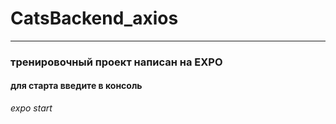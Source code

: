 # CatsBackend_axios

---

### тренировочный проект написан на EXPO
#### для старта введите в консоль
_expo start_
